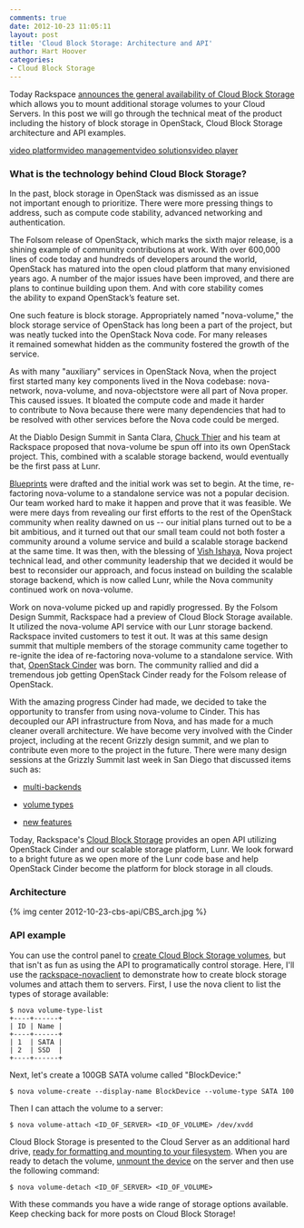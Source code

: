 ```yaml
---
comments: true
date: 2012-10-23 11:05:11
layout: post
title: 'Cloud Block Storage: Architecture and API'
author: Hart Hoover
categories:
- Cloud Block Storage
---
```


Today Rackspace [announces the general availability of Cloud Block Storage](http://www.rackspace.com/blog/cloud-block-storage/) which allows you to mount additional storage volumes to your Cloud Servers. In this post we will go through the technical meat of the product including the history of block storage in OpenStack, Cloud Block Storage architecture and API examples.

<!-- more -->

<img style="visibility:hidden;width:0px;height:0px;" border=0 width=0 height=0 src="//c.gigcount.com/wildfire/IMP/CXNID=2000002.11NXC/bT*xJmx*PTEzNTIxMjkzODc1NzImcHQ9MTM1MjEyOTM5MDQ*OCZwPSZkPSZnPTImbz1jYjhiYzYzZGQwODM*NjBkOTVlYmJkM2Y*/MDcyODQzOCZvZj*w.gif" /><object name="kaltura_player_1352129386" id="kaltura_player_1352129386" type="application/x-shockwave-flash" allowScriptAccess="always" allowNetworking="all" allowFullScreen="true" height="396" width="704" data="http://www.kaltura.com/index.php/kwidget/wid/1_itmqe6m7/uiconf_id/7929611"><param name="allowScriptAccess" value="always" /><param name="allowNetworking" value="all" /><param name="allowFullScreen" value="true" /><param name="bgcolor" value="#000000" /><param name="movie" value="http://www.kaltura.com/index.php/kwidget/wid/1_itmqe6m7/uiconf_id/7929611"/><param name="flashVars" value=""/><a href="http://corp.kaltura.com">video platform</a><a href="http://corp.kaltura.com/video_platform/video_management">video management</a><a href="http://corp.kaltura.com/solutions/video_solution">video solutions</a><a href="http://corp.kaltura.com/video_platform/video_publishing">video player</a></object>

### What is the technology behind Cloud Block Storage?


In the past, block storage in OpenStack was dismissed as an issue not important enough to prioritize. There were more pressing things to address, such as compute code stability, advanced networking and authentication.

The Folsom release of OpenStack, which marks the sixth major release, is a shining example of community contributions at work. With over 600,000 lines of code today and hundreds of developers around the world, OpenStack has matured into the open cloud platform that many envisioned years ago. A number of the major issues have been improved, and there are plans to continue building upon them. And with core stability comes the ability to expand OpenStack’s feature set.

One such feature is block storage. Appropriately named "nova-volume," the block storage service of OpenStack has long been a part of the project, but was neatly tucked into the OpenStack Nova code. For many releases it remained somewhat hidden as the community fostered the growth of the service.

As with many "auxiliary" services in OpenStack Nova, when the project first started many key components lived in the Nova codebase: nova-network, nova-volume, and nova-objectstore were all part of Nova proper. This caused issues. It bloated the compute code and made it harder to contribute to Nova because there were many dependencies that had to be resolved with other services before the Nova code could be merged.

At the Diablo Design Summit in Santa Clara, [Chuck Thier](http://www.linkedin.com/in/cthier) and his team at Rackspace proposed that nova-volume be spun off into its own OpenStack project. This, combined with a scalable storage backend, would eventually be the first pass at Lunr.

[Blueprints](https://blueprints.launchpad.net/nova/+spec/integrate-block-storage) were drafted and the initial work was set to begin. At the time, re-factoring nova-volume to a standalone service was not a popular decision. Our team worked hard to make it happen and prove that it was feasible. We were mere days from revealing our first efforts to the rest of the OpenStack community when reality dawned on us -- our initial plans turned out to be a bit ambitious, and it turned out that our small team could not both foster a community around a volume service and build a scalable storage backend at the same time. It was then, with the blessing of [Vish Ishaya](http://www.linkedin.com/in/vishvananda), Nova project technical lead, and other community leadership that we decided it would be best to reconsider our approach, and focus instead on building the scalable storage backend, which is now called Lunr, while the Nova community continued work on nova-volume.

Work on nova-volume picked up and rapidly progressed. By the Folsom Design Summit, Rackspace had a preview of Cloud Block Storage available. It utilized the nova-volume API service with our Lunr storage backend. Rackspace invited customers to test it out. It was at this same design summit that multiple members of the storage community came together to re-ignite the idea of re-factoring nova-volume to a standalone service. With that, [OpenStack Cinder](http://wiki.openstack.org/Cinder) was born. The community rallied and did a tremendous job getting OpenStack Cinder ready for the Folsom release of OpenStack.

With the amazing progress Cinder had made, we decided to take the opportunity to transfer from using nova-volume to Cinder. This has decoupled our API infrastructure from Nova, and has made for a much cleaner overall architecture. We have become very involved with the Cinder project, including at the recent Grizzly design summit, and we plan to contribute even more to the project in the future. There were many design sessions at the Grizzly Summit last week in San Diego that discussed items such as:



	
  * [multi-backends](https://etherpad.openstack.org/grizzly-cinder-multibackend)

	
  * [volume types](https://etherpad.openstack.org/grizzly-cinder-volumetypes)

	
  * [new features](https://etherpad.openstack.org/grizzly-cinder-newfeatures)


Today, Rackspace's [Cloud Block Storage](http://www.rackspace.com/cloud/public/blockstorage/) provides an open API utilizing OpenStack Cinder and our scalable storage platform, Lunr. We look forward to a bright future as we open more of the Lunr code base and help OpenStack Cinder become the platform for block storage in all clouds.


### Architecture


{% img center 2012-10-23-cbs-api/CBS_arch.jpg %}


### API example


You can use the control panel to [create Cloud Block Storage volumes](http://www.rackspace.com/knowledge_center/article/cbs-create-and-attach-a-volume), but that isn't as fun as using the API to programatically control storage. Here, I'll use the [rackspace-novaclient](http://www.rackspace.com/knowledge_center/article/installing-python-novaclient-on-linux-and-mac-os) to demonstrate how to create block storage volumes and attach them to servers. First, I use the nova client to list the types of storage available:

    
    $ nova volume-type-list
    +----+------+
    | ID | Name |
    +----+------+
    | 1  | SATA |
    | 2  | SSD  |
    +----+------+


Next, let's create a 100GB SATA volume called "BlockDevice:"

    
    $ nova volume-create --display-name BlockDevice --volume-type SATA 100


Then I can attach the volume to a server:

    
    $ nova volume-attach <ID_OF_SERVER> <ID_OF_VOLUME> /dev/xvdd


Cloud Block Storage is presented to the Cloud Server as an additional hard drive, [ready for formatting and mounting to your filesystem](http://www.rackspace.com/knowledge_center/article/cbs-prepare-your-volume). When you are ready to detach the volume, [unmount the device](http://www.rackspace.com/knowledge_center/article/cbs-detach-and-delete-volumes) on the server and then use the following command:

    
    $ nova volume-detach <ID_OF_SERVER> <ID_OF_VOLUME>


With these commands you have a wide range of storage options available. Keep checking back for more posts on Cloud Block Storage!
